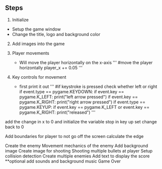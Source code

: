 ## Steps
1. Initialize
* Setup the game window
* Change the title, logo and background color


2. Add images into the game
3. Player movements
    - Will move the player horizontally on the x-axis
    '''
     #move the player horizontally
     player_x += 0.05
    '''

4. Key controls for movement
    - first print it out
    '''
     #if keystroke is pressed check whether left or right
        if event.type == pygame.KEYDOWN:
            if event.key == pygame.K_LEFT:
                print("left arrow pressed")
            if event.key == pygame.K_RIGHT:
                print("right arrow pressed")
        if event.type == pygame.KEYUP:
            if event.key == pygame.K_LEFT or event.key == pygame.K_RIGHT:
                print("released")
    '''

add the change in x to 0 and initialize the variable
stop in key up set change back to 0

Add boundaries for player to not go off the screen
calculate the edge

Create the enemy
Movement mechanics of the enemy
Add background image
Create image for shooting
Shooting multiple bullets at player
Setup collision detection
Create multiple enemies
Add text to display the score
**optional  add sounds and background music
Game Over
